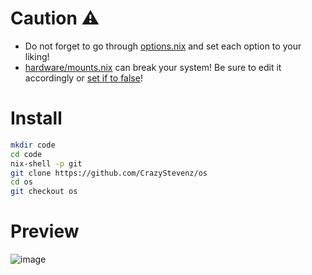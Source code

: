 # Caution ⚠️

- Do not forget to go through [options.nix](https://github.com/IceDBorn/IceDOS/blob/main/options.nix) and set each option to your liking!
- [hardware/mounts.nix](https://github.com/IceDBorn/IceDOS/blob/main/hardware/mounts.nix) can break your system! Be sure to edit it accordingly or [set if to false](https://github.com/IceDBorn/IceDOS/blob/087d7884d501f5660e8368ed349561c2d83ddf04/.nix#L310)!

# Install

```bash
mkdir code
cd code
nix-shell -p git
git clone https://github.com/CrazyStevenz/os
cd os
git checkout os
```

# Preview

![image](https://github.com/IceDBorn/IceDOS/assets/51162078/80e89e81-9a2a-4ca6-807c-91d925204a8a)
